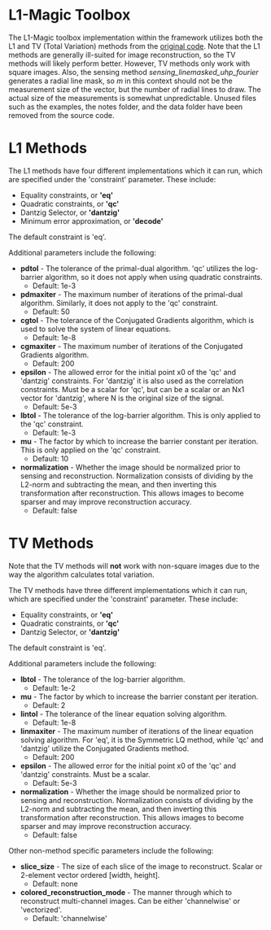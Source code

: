 # L1-Magic Toolbox
The L1-Magic toolbox implementation within the framework utilizes both the L1 and TV (Total Variation) methods from the [original code](https://statweb.stanford.edu/~candes/software/l1magic/).
Note that the L1 methods are generally ill-suited for image reconstruction, so the TV methods will likely perform better. However, TV methods only work with square images.
Also, the sensing method *sensing_linemasked_uhp_fourier* generates a radial line mask, so *m* in this context should not be the measurement size of the vector, but the number of radial lines to draw. The actual size of the measurements is somewhat unpredictable.
Unused files such as the examples, the notes folder, and the data folder have been removed from the source code.

# L1 Methods
The L1 methods have four different implementations which it can run, which are specified under the 'constraint' parameter. These include:
* Equality constraints, or **'eq'**
* Quadratic constraints, or **'qc'**
* Dantzig Selector, or **'dantzig'**
* Minimum error approximation, or **'decode'**

The default constraint is 'eq'.

Additional parameters include the following:
* **pdtol** - The tolerance of the primal-dual algorithm. 'qc' utilizes the log-barrier algorithm, so it does not apply when using quadratic constraints.
  * Default: 1e-3
* **pdmaxiter** - The maximum number of iterations of the primal-dual algorithm. Similarly, it does not apply to the 'qc' constraint.
  * Default: 50
* **cgtol** - The tolerance of the Conjugated Gradients algorithm, which is used to solve the system of linear equations.
  * Default: 1e-8
* **cgmaxiter** - The maximum number of iterations of the Conjugated Gradients algorithm.
  * Default: 200
* **epsilon** - The allowed error for the initial point x0 of the 'qc' and 'dantzig' constraints. For 'dantzig' it is also used as the correlation constraints. Must be a scalar for 'qc', but can be a scalar or an Nx1 vector for 'dantzig', where N is the original size of the signal.
  * Default: 5e-3
* **lbtol** - The tolerance of the log-barrier algorithm. This is only applied to the 'qc' constraint.
  * Default: 1e-3
* **mu** - The factor by which to increase the barrier constant per iteration. This is only applied on the 'qc' constraint.
  * Default: 10
* **normalization** - Whether the image should be normalized prior to sensing and reconstruction. Normalization consists of dividing by the L2-norm and subtracting the mean, and then inverting this transformation after reconstruction. This allows images to become sparser and may improve reconstruction accuracy.
  * Default: false

# TV Methods
Note that the TV methods will **not** work with non-square images due to the way the algorithm calculates total variation.

The TV methods have three different implementations which it can run, which are specified under the 'constraint' parameter. These include:
* Equality constraints, or **'eq'**
* Quadratic constraints, or **'qc'**
* Dantzig Selector, or **'dantzig'**

The default constraint is 'eq'.

Additional parameters include the following:
* **lbtol** - The tolerance of the log-barrier algorithm.
  * Default: 1e-2
* **mu** - The factor by which to increase the barrier constant per iteration.
  * Default: 2
* **lintol** - The tolerance of the linear equation solving algorithm.
  * Default: 1e-8
* **linmaxiter** - The maximum number of iterations of the linear equation solving algorithm. For 'eq', it is the Symmetric LQ method, while 'qc' and 'dantzig' utilize the Conjugated Gradients method.
  * Default: 200
* **epsilon** - The allowed error for the initial point x0 of the 'qc' and 'dantzig' constraints. Must be a scalar.
  * Default: 5e-3
* **normalization** - Whether the image should be normalized prior to sensing and reconstruction. Normalization consists of dividing by the L2-norm and subtracting the mean, and then inverting this transformation after reconstruction. This allows images to become sparser and may improve reconstruction accuracy.
  * Default: false

Other non-method specific parameters include the following:
* **slice_size** - The size of each slice of the image to reconstruct. Scalar or 2-element vector ordered [width, height].
  * Default: none
* **colored_reconstruction_mode** - The manner through which to reconstruct multi-channel images. Can be either 'channelwise' or 'vectorized'.
  * Default: 'channelwise'
